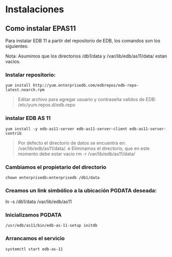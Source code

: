 # Instalaciones

## Como instalar EPAS11

Para instalar EDB 11 a partir del repositorio de EDB, los comandos son los siguientes:

Nota: Asumimos que los directorios /db1/data y /var/lib/edb/as11/data/ estan vacios.

### Instalar repositorio:

```text
yum install http://yum.enterprisedb.com/edbrepos/edb-repo-latest.noarch.rpm
```

> Editar archivo para agregar usuario y contraseña validos de EDB: /etc/yum.repos.d/edb.repo

### instalar EDB AS 11

```text
yum install -y edb-as11-server edb-as11-server-client edb-as11-server-contrib
```

> Por defecto el directorio de datos se encuentra en: /var/lib/edb/as11/data/. e Eliminamos el directorio, que en este momento debe estar vacio rm -r /var/lib/edb/as11/data/

### Cambiamos el propietario del directorio

`chown enterprisedb:enterprisedb /db1/data`

### Creamos un link simbólico a la ubicación PGDATA deseada:

ln -s /db1/data /var/lib/edb/as11

### Inicializamos PGDATA

```text
/usr/edb/as11/bin/edb-as-11-setup initdb
```

### Arrancamos el servicio

```text
systemctl start edb-as-11
```

